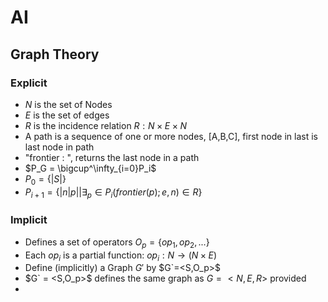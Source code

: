 # AI

## Graph Theory

### Explicit 

- $N$ is the set of Nodes
- $E$ is the set of edges
- $R$ is the incidence relation $R : N \times E \times N$
- A path is a sequence of one or more nodes, [A,B,C], first node in last is last node in path
- "frontier : ", returns the last node in a path
- $P_G = \bigcup^\infty_{i=0}P_i$
- $P_0 = \{|S|\}$
- $P_{i+1} = \{|n|p| | \exists_p \in P_i(frontier(p);e,n) \in R \}$

### Implicit

- Defines a set of operators $O_p = \{op_1,op_2,...\}$
- Each $op_i$ is a partial function: $op_i : N \rightarrow (N \times E)$
- Define (implicitly) a Graph $G\prime$ by $G`=<S,O_p>$
- $G` = <S,O_p>$ defines the same graph as $G = <N,E,R>$ provided
-  